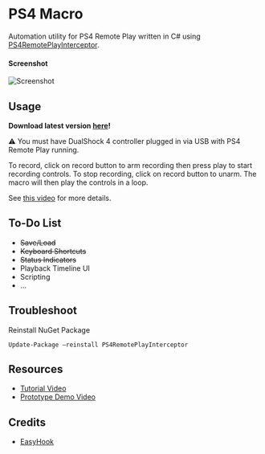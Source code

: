 ﻿# PS4 Macro

Automation utility for PS4 Remote Play written in C# using [PS4RemotePlayInterceptor](https://github.com/komefai/PS4RemotePlayInterceptor).

#### Screenshot

![Screenshot](https://raw.githubusercontent.com/komefai/PS4Macro/master/_resources/Screenshot_0_2_0.png)

## Usage

**Download latest version [here](https://github.com/komefai/PS4Macro/releases)!**

⚠️ You must have DualShock 4 controller plugged in via USB with PS4 Remote Play running. 

To record, click on record button to arm recording then press play to start recording controls. To stop recording, click on record button to unarm. The macro will then play the controls in a loop.

See [this video](https://youtu.be/txI9AOEAk58) for more details.

## To-Do List

- ~~Save/Load~~
- ~~Keyboard Shortcuts~~
- ~~Status Indicators~~
- Playback Timeline UI
- Scripting
- ...

## Troubleshoot

Reinstall NuGet Package

```
Update-Package –reinstall PS4RemotePlayInterceptor
```

## Resources

- [Tutorial Video](https://youtu.be/txI9AOEAk58)
- [Prototype Demo Video](https://youtu.be/QjTZsPR-BcI)

## Credits

- [EasyHook](https://easyhook.github.io/)
